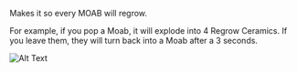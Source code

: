 Makes it so every MOAB will regrow.

For example, if you pop a Moab, it will explode into 4 Regrow Ceramics. If you leave them, they will turn back into a Moab after a 3 seconds.

![Alt Text](https://raw.githubusercontent.com/Greenphx9/BTD6Mods/main/RegrowMOABS/ezgif-5-1c1e179d51.gif)